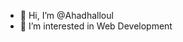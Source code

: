 - 👋 Hi, I’m @Ahadhalloul
- 👀 I’m interested in Web Development



<!---
Ahadhalloul/Ahadhalloul is a ✨ special ✨ repository because its `README.md` (this file) appears on your GitHub profile.
You can click the Preview link to take a look at your changes.
--->

